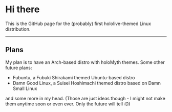 # Hi there
This is the GitHub page for the (probably) first hololive-themed Linux distribution.

---

## Plans
My plan is to have an Arch-based distro with holoMyth themes. Some other future plans:
- Fubuntu, a Fubuki Shirakami themed Ubuntu-based distro
- Damn Good Linux, a Suisei Hoshimachi themed distro based on Damn Small Linux

and some more in my head. (Those are just ideas though - I might not make them anytime soon or even ever. Only the future will tell :D) </br>